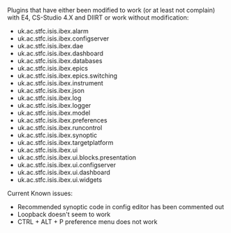 Plugins that have either been modified to work (or at least not complain) with E4, CS-Studio 4.X and DIIRT or work without modification:

* uk.ac.stfc.isis.ibex.alarm
* uk.ac.stfc.isis.ibex.configserver
* uk.ac.stfc.isis.ibex.dae
* uk.ac.stfc.isis.ibex.dashboard
* uk.ac.stfc.isis.ibex.databases
* uk.ac.stfc.isis.ibex.epics
* uk.ac.stfc.isis.ibex.epics.switching
* uk.ac.stfc.isis.ibex.instrument
* uk.ac.stfc.isis.ibex.json
* uk.ac.stfc.isis.ibex.log
* uk.ac.stfc.isis.ibex.logger
* uk.ac.stfc.isis.ibex.model
* uk.ac.stfc.isis.ibex.preferences
* uk.ac.stfc.isis.ibex.runcontrol
* uk.ac.stfc.isis.ibex.synoptic
* uk.ac.stfc.isis.ibex.targetplatform
* uk.ac.stfc.isis.ibex.ui
* uk.ac.stfc.isis.ibex.ui.blocks.presentation
* uk.ac.stfc.isis.ibex.ui.configserver
* uk.ac.stfc.isis.ibex.ui.dashboard
* uk.ac.stfc.isis.ibex.ui.widgets

Current Known issues:
* Recommended synoptic code in config editor has been commented out
* Loopback doesn't seem to work
* CTRL + ALT + P preference menu does not work 